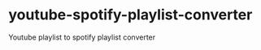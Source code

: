 youtube-spotify-playlist-converter
==================================

Youtube playlist to spotify playlist converter